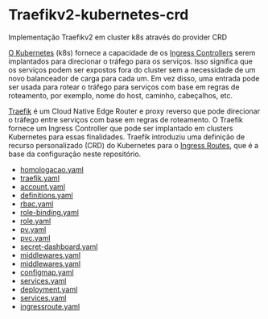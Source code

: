 # Traefikv2-kubernetes-crd
Implementação Traefikv2 em cluster k8s através do provider CRD

[O Kubernetes](https://kubernetes.io/) (k8s) fornece a capacidade de os [Ingress Controllers](https://kubernetes.io/docs/concepts/services-networking/ingress-controllers/) serem implantados para direcionar o tráfego para os serviços. Isso significa que os serviços podem ser expostos fora do cluster sem a necessidade de um novo balanceador de carga para cada um. Em vez disso, uma entrada pode ser usada para rotear o tráfego para serviços com base em regras de roteamento, por exemplo, nome do host, caminho, cabeçalhos, etc.

[Traefik](https://traefik.io/traefik/) é um Cloud Native Edge Router e proxy reverso que pode direcionar o tráfego entre serviços com base em regras de roteamento. O Traefik fornece um Ingress Controller que pode ser implantado em clusters Kubernetes para essas finalidades. Traefik introduziu uma definição de recurso personalizado (CRD) do Kubernetes para o  [Ingress Routes](https://doc.traefik.io/traefik/providers/kubernetes-crd/), que é a base da configuração neste repositório.

- [homologacao.yaml](https://github.com/kelvimagalhaes/traefikv2-kubernetes-crd/blob/main/00-namespaces/homologacao.yaml)
- [traefik.yaml](https://github.com/kelvimagalhaes/traefikv2-kubernetes-crd/blob/main/00-namespaces/traefik.yaml)
- [account.yaml](https://github.com/kelvimagalhaes/traefikv2-kubernetes-crd/blob/main/01-crd/account.yaml)
- [definitions.yaml](https://github.com/kelvimagalhaes/traefikv2-kubernetes-crd/blob/main/01-crd/definitions.yaml)
- [rbac.yaml](https://github.com/kelvimagalhaes/traefikv2-kubernetes-crd/blob/main/01-crd/rbac.yaml)
- [role-binding.yaml](https://github.com/kelvimagalhaes/traefikv2-kubernetes-crd/blob/main/01-crd/role-binding.yaml)
- [role.yaml](https://github.com/kelvimagalhaes/traefikv2-kubernetes-crd/blob/main/01-crd/role.yaml)
- [pv.yaml](https://github.com/kelvimagalhaes/traefikv2-kubernetes-crd/blob/main/02-volumes/pv.yaml)
- [pvc.yaml](https://github.com/kelvimagalhaes/traefikv2-kubernetes-crd/blob/main/02-volumes/pvc.yaml)
- [secret-dashboard.yaml](https://github.com/kelvimagalhaes/traefikv2-kubernetes-crd/blob/main/03-secrets/secret-dashboard.yaml)
- [middlewares.yaml](https://github.com/kelvimagalhaes/traefikv2-kubernetes-crd/blob/main/04-middlewares/namespaces/traefik/middlewares.yaml)
- [middlewares.yaml](https://github.com/kelvimagalhaes/traefikv2-kubernetes-crd/blob/main/04-middlewares/namespaces/homologacao/middlewares.yaml)
- [configmap.yaml](https://github.com/kelvimagalhaes/traefikv2-kubernetes-crd/blob/main/05-traefik/configmap.yaml)
- [services.yaml](https://github.com/kelvimagalhaes/traefikv2-kubernetes-crd/blob/main/05-traefik/services.yaml)
- [deployment.yaml](https://github.com/kelvimagalhaes/traefikv2-kubernetes-crd/blob/main/05-traefik/deployment.yaml)
- [services.yaml](https://github.com/kelvimagalhaes/traefikv2-kubernetes-crd/blob/main/05-traefik/services.yaml)
- [ingressroute.yaml](https://github.com/kelvimagalhaes/traefikv2-kubernetes-crd/blob/main/05-traefik/ingressroute.yaml)

